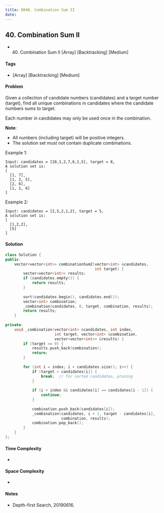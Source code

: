 ```yaml
---
title: 0040. Combination Sum II
date: 
---
```


## 40. Combination Sum II
- 40. Combination Sum II [Array] [Backtracking] [Medium]

#### Tags
- [Array] [Backtracking] [Medium]

#### Problem
Given a collection of candidate numbers (candidates) and a target number (target), find all unique combinations in candidates where the candidate numbers sums to target.

Each number in candidates may only be used once in the combination.

**Note**:

- All numbers (including target) will be positive integers.
- The solution set must not contain duplicate combinations.

Example 1:

    Input: candidates = [10,1,2,7,6,1,5], target = 8,
    A solution set is:
    [
      [1, 7],
      [1, 2, 5],
      [2, 6],
      [1, 1, 6]
    ]

Example 2:

    Input: candidates = [2,5,2,1,2], target = 5,
    A solution set is:
    [
      [1,2,2],
      [5]
    ]

#### Solution
``` C++
class Solution {
public:
    vector<vector<int>> combinationSum2(vector<int> &candidates, 
                                        int target) {
        vector<vector<int>> results;
        if (candidates.empty()) {
            return results;
        }
        
        sort(candidates.begin(), candidates.end());
        vector<int> combination;
        _combination(candidates, 0, target, combination, results);
        return results;
    }
    
private:
    void _combination(vector<int> &candidates, int index, 
                      int target, vector<int> &combination, 
                      vector<vector<int>> &results) {
        if (target == 0) {
            results.push_back(combination);
            return;
        }
        
        for (int i = index; i < candidates.size(); i++) {
            if (target < candidates[i]) {
                break;  // for sorted candidates, pruning
            }
            
            if (i > index && candidates[i] == candidates[i - 1]) {
                continue;
            }
            
            combination.push_back(candidates[i]);
            _combination(candidates, i + 1, target - candidates[i], 
                         combination, results);
            combination.pop_back();
        }
    }
};
```

#### Time Complexity
- 

#### Space Complexity
- 

#### Notes
- Depth-first Search, 20190616.
